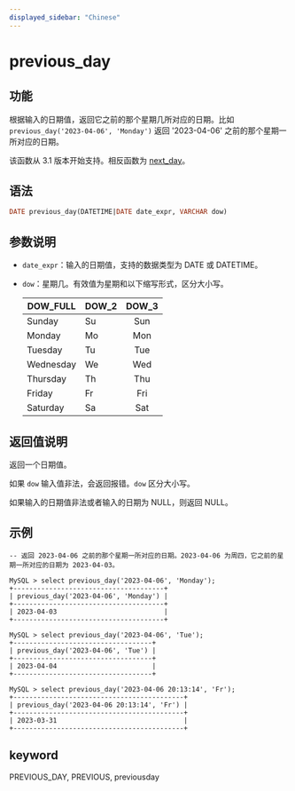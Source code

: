 ```yaml
---
displayed_sidebar: "Chinese"
---
```


# previous_day

## 功能

根据输入的日期值，返回它之前的那个星期几所对应的日期。比如 `previous_day('2023-04-06', 'Monday')` 返回 '2023-04-06' 之前的那个星期一所对应的日期。

该函数从 3.1 版本开始支持。相反函数为 [next_day](./next_day.md)。

## 语法

```SQL
DATE previous_day(DATETIME|DATE date_expr, VARCHAR dow)
```

## 参数说明

- `date_expr`：输入的日期值，支持的数据类型为 DATE 或 DATETIME。
- `dow`：星期几。有效值为星期和以下缩写形式，区分大小写。

  | DOW_FULL  | DOW_2 | DOW_3 |
  | --------- | ----- |:-----:|
  | Sunday    | Su    | Sun   |
  | Monday    | Mo    | Mon   |
  | Tuesday   | Tu    | Tue   |
  | Wednesday | We    | Wed   |
  | Thursday  | Th    | Thu   |
  | Friday    | Fr    | Fri   |
  | Saturday  | Sa    | Sat   |

## 返回值说明

返回一个日期值。

如果 `dow` 输入值非法，会返回报错。`dow` 区分大小写。

如果输入的日期值非法或者输入的日期为 NULL，则返回 NULL。

## 示例

```Plain
-- 返回 2023-04-06 之前的那个星期一所对应的日期。2023-04-06 为周四，它之前的星期一所对应的日期为 2023-04-03。

MySQL > select previous_day('2023-04-06', 'Monday');
+--------------------------------------+
| previous_day('2023-04-06', 'Monday') |
+--------------------------------------+
| 2023-04-03                           |
+--------------------------------------+

MySQL > select previous_day('2023-04-06', 'Tue');
+-----------------------------------+
| previous_day('2023-04-06', 'Tue') |
+-----------------------------------+
| 2023-04-04                        |
+-----------------------------------+

MySQL > select previous_day('2023-04-06 20:13:14', 'Fr');
+-------------------------------------------+
| previous_day('2023-04-06 20:13:14', 'Fr') |
+-------------------------------------------+
| 2023-03-31                                |
+-------------------------------------------+
```

## keyword

PREVIOUS_DAY, PREVIOUS, previousday
